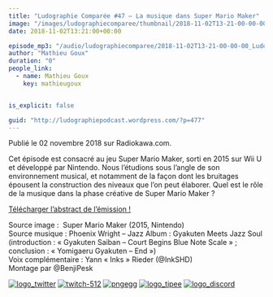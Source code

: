 ```yaml
---
title: "Ludographie Comparée #47 – La musique dans Super Mario Maker"
image: "/images/ludographiecomparee/thumbnail/2018-11-02T13-21-00-00-00_LudographieCompare47LamusiquedansSuperMarioMaker.jpg"
date: 2018-11-02T13:21:00+00:00

episode_mp3: "/audio/ludographiecomparee/2018-11-02T13-21-00-00-00_LudographieCompare47LamusiquedansSuperMarioMaker.mp3"
author: "Mathieu Goux"
duration: "0"
people_link: 
  - name: Mathieu Goux
    key: mathieugoux


is_explicit: false

guid: "http://ludographiepodcast.wordpress.com/?p=477"
---
```


<PodcastHeader/>

<!-- ECRIRE LA DESCRIPTION DE L'EPISODE SOUS CETTE LIGNE -->
<p>Publié le 02 novembre 2018 sur Radiokawa.com.</p>
<p>Cet épisode est consacré au jeu Super Mario Maker, sorti en 2015 sur Wii U et développé par Nintendo. Nous l’étudions sous l’angle de son environnement musical, et notamment de la façon dont les bruitages épousent la construction des niveaux que l’on peut élaborer. Quel est le rôle de la musique dans la phase créative de Super Mario Maker ?</p>
<p><a title="LC47-abstract" href="/resources/ludographiecomparee/2018-11-02T13-21-00-00-00_LudographieCompare47LamusiquedansSuperMarioMaker/lc47-abstract.pdf" rel="nofollow">Télécharger l’abstract de l’émission !</a></p>
<p></p>
<a href="" rel="nofollow"></a>
 
<p>Source image :&nbsp; Super Mario Maker (2015, Nintendo)<br>
Source musique : Phoenix Wright – Jazz Album : Gyakuten Meets Jazz Soul (introduction : «&nbsp;Gyakuten Saiban – Court Begins Blue Note Scale&nbsp;» ; conclusion : «&nbsp;Yomigaeru Gyakuten – End&nbsp;»)<br>
Voix complémentaire : Yann «&nbsp;Inks&nbsp;» Rieder (@InkSHD)<br>
Montage par @BenjiPesk</p>


<tr>
<td><a href="https://twitter.com/Gouximan" rel="nofollow"><img src="/resources/ludographiecomparee/2018-11-02T13-21-00-00-00_LudographieCompare47LamusiquedansSuperMarioMaker/logo_twitter-1.png" alt="logo_twitter"></a></td>
<td><a href="https://www.twitch.tv/mathieugoux" rel="nofollow"><img src="/resources/ludographiecomparee/2018-11-02T13-21-00-00-00_LudographieCompare47LamusiquedansSuperMarioMaker/twitch-512-1.png" alt="twitch-512"></a></td>
<td><a href="https://www.youtube.com/user/MattTheFatalifieur/videos" rel="nofollow"><img src="/resources/ludographiecomparee/2018-11-02T13-21-00-00-00_LudographieCompare47LamusiquedansSuperMarioMaker/pngegg.png" alt="pngegg"></a></td>
<td><a href="http://fr.tipeee.com/calvinball" rel="nofollow"><img src="/resources/ludographiecomparee/2018-11-02T13-21-00-00-00_LudographieCompare47LamusiquedansSuperMarioMaker/logo_tipee-1.png" alt="logo_tipee"></a></td>
<td><a href="https://discord.com/invite/4RnA9v7" rel="nofollow"><img src="/resources/ludographiecomparee/2018-11-02T13-21-00-00-00_LudographieCompare47LamusiquedansSuperMarioMaker/logo_discord-1.png" alt="logo_discord"></a></td>
</tr>




